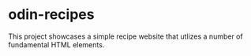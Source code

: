 # odin-recipes
This project showcases a simple recipe website that utlizes a number of 
fundamental HTML elements.
